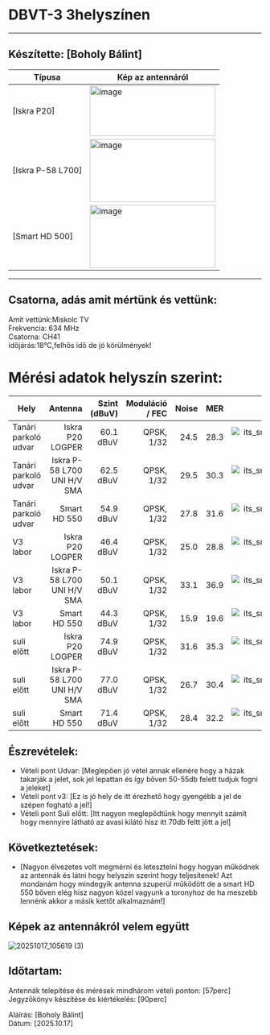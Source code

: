 # DBVT-3 3helyszínen     

---

## Készítette: [Boholy Bálint]      
|Típusa                |Kép az antennáról                                                                                                                 |
|----------------------|----------------------------------------------------------------------------------------------------------------------------------|
|[Iskra P20]    |<img width="250" height="100" alt="image" src="https://github.com/user-attachments/assets/5d434ff6-21d6-4398-9b34-8cf8fc7ccb03" />|
|[Iskra P-58 L700]    |<img width="250" height="125" alt="image" src="https://github.com/user-attachments/assets/0a0f97c4-6f31-4a8a-9cca-a1627055a19a" />|
|[Smart HD 500]    |<img width="250" height="125" alt="image" src="https://github.com/user-attachments/assets/842743d6-22d8-4309-a7bd-3fad8b92ac16" />|       

---

## Csatorna, adás amit mértünk és vettünk:       
Amit vettünk:Miskolc TV     
Frekvencia: 634 MHz      
Csatorna: CH41      
időjárás:18°C,felhős idő de jó körülmények!
# Mérési adatok helyszín szerint:
| Hely       | Antenna | Szint (dBuV) | Moduláció / FEC | Noise | MER  | Fotó     |
|------------|-------:|--------------:|-----------------:|------:|-----:|---------:|
| Tanári parkoló udvar      | Iskra P20 LOGPER  | 60.1 dBuV    | QPSK, 1/32      | 24.5  | 28.3 | ![its_snapshot_0007.bmp](https://github.com/user-attachments/files/22968595/its_snapshot_0007.bmp)|
| Tanári parkoló udvar      | Iskra P-58 L700 UNI H/V SMA  | 62.5 dBuV    | QPSK, 1/32      | 29.5  | 30.3 | ![its_snapshot_0008.bmp](https://github.com/user-attachments/files/22968600/its_snapshot_0008.bmp)|
| Tanári parkoló udvar      | Smart HD 550  | 54.9 dBuV    | QPSK, 1/32      | 27.8  | 31.6 | ![its_snapshot_0009.bmp](https://github.com/user-attachments/files/22968605/its_snapshot_0009.bmp)|
| V3 labor        | Iskra P20 LOGPER | 46.4 dBuV    | QPSK, 1/32      | 25.0  | 28.8 | ![its_snapshot_0013.bmp](https://github.com/user-attachments/files/22968610/its_snapshot_0013.bmp)|
| V3 labor        | Iskra P-58 L700 UNI H/V SMA  | 50.1 dBuV    | QPSK, 1/32      | 33.1  | 36.9 | ![its_snapshot_0012.bmp](https://github.com/user-attachments/files/22968611/its_snapshot_0012.bmp)|
| V3 labor        | Smart HD 550  | 44.3 dBuV    | QPSK, 1/32      | 15.9  | 19.6 | ![its_snapshot_0011.bmp](https://github.com/user-attachments/files/22968616/its_snapshot_0011.bmp)|
| suli előtt     | Iskra P20 LOGPER | 74.9 dBuV    | QPSK, 1/32      | 31.6  | 35.3 | ![its_snapshot_0001.bmp](https://github.com/user-attachments/files/22968621/its_snapshot_0001.bmp)|
| suli előtt     | Iskra P-58 L700 UNI H/V SMA  | 77.0 dBuV    | QPSK, 1/32      | 26.7  | 30.4 | ![its_snapshot_0002.bmp](https://github.com/user-attachments/files/22968623/its_snapshot_0002.bmp)|
| suli előtt     | Smart HD 550  | 71.4 dBuV    | QPSK, 1/32      | 28.4  | 32.2 | ![its_snapshot_0003.bmp](https://github.com/user-attachments/files/22968625/its_snapshot_0003.bmp)|

## Észrevételek:      
- Vételi pont Udvar: [Meglepően jó vétel annak ellenére hogy a házak takarják a jelet, sok jel lepattan és így bőven 50-55db felett tudjuk fogni a jeleket]     
- Vételi pont v3: [Ez is jó hely de itt érezhető hogy gyengébb a jel de szépen fogható a jel!]          
- Vételi pont Suli előtt: [Itt nagyon meglepődtünk hogy mennyit számít hogy mennyire látható az avasi kilátó hisz itt 70db feltt jött a jel]         

## Következtetések:
- [Nagyon élvezetes volt megmérni és letesztelni hogy hogyan működnek az antennák és látni hogy helyszín szerint hogy teljesítenek! Azt mondanám hogy mindegyik antenna szuperül működött de a smart HD 550 bőven elég hisz nagyon közel vagyunk a toronyhoz de ha meszebb lennénk akkor a másik kettőt alkalmaznám!]

## Képek az antennákról velem együtt  

![20251017_105619 (3)](https://github.com/user-attachments/assets/1ad843bc-2977-4e61-b38c-9f8f04d28172)

## Időtartam:
Antennák telepítése és mérések mindhárom vételi ponton: [57perc]     
Jegyzőkönyv készítése és kiértékelés: [90perc]     

Aláírás: [Boholy Bálint]    
Dátum: [2025.10.17]

